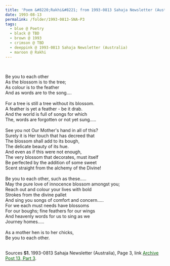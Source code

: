 ```yaml
---
title: 'Poem &#8220;Rakhi&#8221; from 1993-0813 Sahaja Newsletter (Australia), Page 3'
date: 1993-08-13
permalink: /folder/1993-0813-SNA-P3
tags:
  - blue @ Poetry
  - black @ TBD
  - brown @ 1993
  - crimson @ TBD
  - deeppink @ 1993-0813 Sahaja Newsletter (Australia)
  - maroon @ Rakhi
---
```


<br>

<p>
Be you to each other<br>
As the blossom is to the tree;<br>
As colour is to the feather<br>
And as words are to the song....<br>
<br>
For a tree is still a tree without its blossom.<br>
A feather is yet a feather - be it drab.<br>
And the world is full of songs for which<br>
The, words are forgotten or not yet sung.....<br>
<br>
See you not Our Mother's hand in all of this?<br>
Surely it is Her touch that has decreed that<br>
The blossom shall add to its bough,<br>
The delicate beauty of its hue.<br>
And even as if this were not enough,<br>
The very blossom that decorates, must itself<br>
Be perfected by the addition of some sweet<br>
Scent straight from the alchemy of the Divine!<br>
<br>
Be you to each other, such as these.....<br>
May the pure love of innocence blossom amongst you;<br>
Reach out and colour your lives with bold<br>
Strokes from the divine pallet<br>
And sing you songs of comfort and concern.....<br>
For we each must needs have blossoms<br>
For our boughs; fine feathers for our wings<br>
And heavenly words for us to sing as we<br>
Journey homes.....<br>
<br>
As a mother hen is to her chicks,<br>
Be you to each other.<br>
</p>

<br>

<wave-list>
<list-title color="DarkSeaGreen" width="55">Sources</list-title>
  <list-item color="BlanchedAlmond"  width="280"><b>S1. </b> 1993-0813 Sahaja Newsletter (Australia), Page 3, link </font> <a href="https://seven-teams.github.io/archives/2023/0907"><font color="DarkGreen">Archive Post 13, Part 3</font></a>.</list-item>
</wave-list>